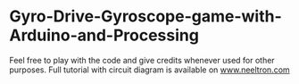 # Gyro-Drive-Gyroscope-game-with-Arduino-and-Processing
Feel free to play with the code and give credits whenever used for other purposes. Full tutorial with circuit diagram is available on www.neeltron.com
